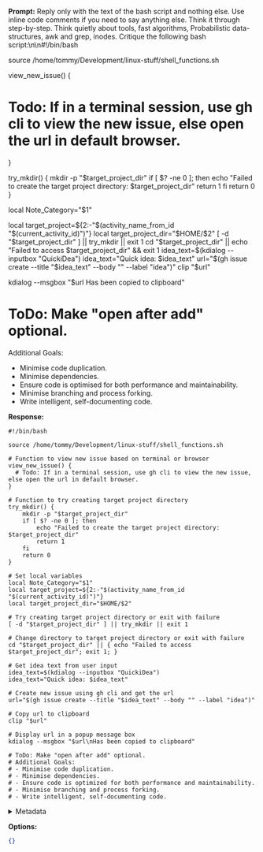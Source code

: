 **Prompt:**
Reply only with the text of the bash script and nothing else. Use inline code comments if you need to say anything else.
Think it through step-by-step. Think quietly about tools, fast algorithms, Probabilistic data-structures, awk and grep, inodes. 
Critique the following bash script:\n\n#!/bin/bash


source /home/tommy/Development/linux-stuff/shell_functions.sh

view_new_issue() {
  # Todo: If in a terminal session, use gh cli to view the new issue, else open the url in default browser.
}

try_mkdir() {
    mkdir -p "$target_project_dir"
    if [ $? -ne 0 ]; then
        echo "Failed to create the target project directory: $target_project_dir"
        return 1
    fi
    return 0
}

local Note_Category="$1"

local target_project=${2:-"$(activity_name_from_id "$(current_activity_id)")"}
local target_project_dir="$HOME/$2"
[ -d "$target_project_dir" ] || try_mkdir || exit 1
cd "$target_project_dir" || echo "Failed to access $target_project_dir" && exit 1
idea_text=$(kdialog --inputbox "QuickiDea")
idea_text="Quick idea: $idea_text"
url="$(gh issue create --title "$idea_text" --body "" --label "idea")"
clip "$url"

kdialog --msgbox "$url
Has been copied to clipboard"

# ToDo: Make "open after add" optional.
Additional Goals:
  - Minimise code duplication.
  - Minimise dependencies.
  - Ensure code is optimised for both performance and maintainability.
  - Minimise branching and process forking.
  - Write intelligent, self-documenting code.


**Response:**
```
#!/bin/bash

source /home/tommy/Development/linux-stuff/shell_functions.sh

# Function to view new issue based on terminal or browser
view_new_issue() {
  # Todo: If in a terminal session, use gh cli to view the new issue, else open the url in default browser.
}

# Function to try creating target project directory
try_mkdir() {
    mkdir -p "$target_project_dir"
    if [ $? -ne 0 ]; then
        echo "Failed to create the target project directory: $target_project_dir"
        return 1
    fi
    return 0
}

# Set local variables
local Note_Category="$1"
local target_project=${2:-"$(activity_name_from_id "$(current_activity_id)")"}
local target_project_dir="$HOME/$2"

# Try creating target project directory or exit with failure
[ -d "$target_project_dir" ] || try_mkdir || exit 1

# Change directory to target project directory or exit with failure
cd "$target_project_dir" || { echo "Failed to access $target_project_dir"; exit 1; }

# Get idea text from user input
idea_text=$(kdialog --inputbox "QuickiDea")
idea_text="Quick idea: $idea_text"

# Create new issue using gh cli and get the url
url="$(gh issue create --title "$idea_text" --body "" --label "idea")"

# Copy url to clipboard
clip "$url"

# Display url in a popup message box
kdialog --msgbox "$url\nHas been copied to clipboard"

# ToDo: Make "open after add" optional.
# Additional Goals:
# - Minimise code duplication.
# - Minimise dependencies.
# - Ensure code is optimized for both performance and maintainability.
# - Minimise branching and process forking.
# - Write intelligent, self-documenting code.
```


<details><summary>Metadata</summary>

- Duration: 14805 ms
- Datetime: 2023-09-12T16:37:26.150528
- Model: gpt-3.5-turbo-0613

</details>

**Options:**
```json
{}
```

